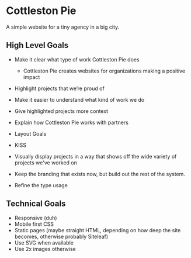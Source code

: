 # Cottleston Pie
A simple website for a tiny agency in a big city.

## High Level Goals
* Make it clear what type of work Cottleston Pie does
  * Cottleston Pie creates websites for organizations making a positive impact
* Highlight projects that we’re proud of
* Make it easier to understand what kind of work we do
* Give highlighted projects more context
* Explain how Cottleston Pie works with partners

* Layout Goals
* KISS
* Visually display projects in a way that shows off the wide variety of projects we've worked on
* Keep the branding that exists now, but build out the rest of the system.
* Refine the type usage

## Technical Goals
* Responsive (duh)
* Mobile first CSS
* Static pages (maybe straight HTML, depending on how deep the site becomes, otherwise probably Siteleaf)
* Use SVG when available
* Use 2x images otherwise
